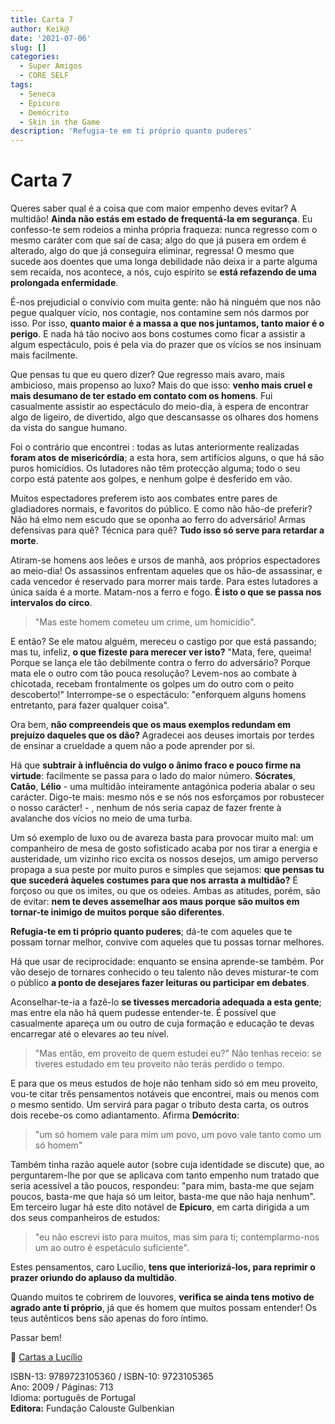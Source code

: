 ```yaml
---
title: Carta 7
author: Keik@
date: '2021-07-06'
slug: []
categories:
  - Super Amigos
  - CORE SELF
tags:
  - Seneca
  - Epicuro
  - Demócrito
  - Skin in the Game
description: 'Refugia-te em ti próprio quanto puderes'
---
```


# Carta 7


Queres saber qual é a coisa que com maior empenho deves evitar? A multidão! **Ainda não estás em estado de frequentá-la em segurança**. Eu confesso-te sem rodeios a minha própria fraqueza: nunca regresso com o mesmo caráter com que saí de casa; algo do que já pusera em ordem é alterado, algo do que já conseguira eliminar, regressa! O mesmo que sucede aos doentes que uma longa debilidade não deixa ir a parte alguma sem recaída, nos acontece, a nós, cujo espírito se **está refazendo de uma prolongada enfermidade**.

É-nos prejudicial o convívio com muita gente: não há ninguém que nos não pegue qualquer vício, nos contagie, nos contamine sem nós darmos por isso. Por isso, **quanto maior é a massa a que nos juntamos, tanto maior é o perigo**. E nada há tão nocivo aos bons costumes como ficar a assistir a algum espectáculo, pois é pela via do prazer que os vícios se nos insinuam mais facilmente.

Que pensas tu que eu quero dizer? Que regresso mais avaro, mais ambicioso, mais propenso ao luxo? Mais do que isso: **venho mais cruel e mais desumano de ter estado em contato com os homens**. Fui casualmente assistir ao espectáculo do meio-dia, à espera de encontrar algo de ligeiro, de divertido, algo que descansasse os olhares dos homens da vista do sangue humano.  

Foi o contrário que encontrei : todas as lutas anteriormente realizadas **foram atos de misericórdia**; a esta hora, sem artifícios alguns, o que há são puros homicídios. Os lutadores não têm protecção alguma; todo o seu corpo está patente aos golpes, e nenhum golpe é desferido em vão. 


Muitos espectadores preferem isto aos combates entre pares de gladiadores normais, e favoritos do público. E como não hão-de preferir? Não há elmo nem escudo que se oponha ao ferro do adversário! Armas defensivas para quê? Técnica para quê? **Tudo isso só serve para retardar a morte**. 

Atiram-se homens aos leões e ursos de manhã, aos próprios espectadores ao meio-dia! Os assassinos enfrentam aqueles que os hão-de assassinar, e cada vencedor é reservado para morrer mais tarde. Para estes lutadores a única saída é a morte. Matam-nos a ferro e fogo. **É isto o que se passa nos intervalos do circo**. 

> "Mas este homem cometeu um crime, um homicídio". 

E então? Se ele matou alguém, mereceu o castigo por que está passando; mas tu, infeliz, **o que fizeste para merecer ver isto?** "Mata, fere, queima! Porque se lança ele tão debilmente contra o ferro do adversário? Porque mata ele o outro com tão pouca resolução? Levem-nos ao combate à chicotada, recebam frontalmente os golpes um do outro com o peito descoberto!" Interrompe-se o espectáculo: "enforquem alguns homens entretanto, para fazer qualquer coisa". 

Ora bem, **não compreendeis que os maus exemplos redundam em prejuízo daqueles que os dão?** Agradecei aos deuses imortais por terdes de ensinar a crueldade a quem não a pode aprender por si.

Há que **subtrair à influência do vulgo o ânimo fraco e pouco firme na virtude**: facilmente se passa para o lado do maior número. **Sócrates**, **Catão**, **Lélio** - uma multidão inteiramente antagónica poderia abalar o seu carácter. Digo-te mais: mesmo nós e se nós nos esforçamos
por robustecer o nosso carácter! - , nenhum de nós seria capaz de fazer frente à avalanche dos vícios no meio de uma turba. 

Um só exemplo de luxo ou de avareza basta para provocar muito mal: um companheiro de mesa de gosto sofisticado acaba por nos tirar a energia e austeridade, um vizinho rico excita os nossos desejos, um amigo perverso propaga a sua peste por muito puros e simples que sejamos: **que pensas tu que sucederá àqueles costumes para que nos arrasta a multidão?** É forçoso ou que os imites, ou que os odeies. Ambas as atitudes, porém, são de evitar: **nem te deves assemelhar aos maus porque são muitos em tornar-te inimigo de muitos porque são diferentes**. 

**Refugia-te em ti próprio quanto puderes**; dá-te com aqueles que te possam tornar melhor, convive com aqueles que tu possas tornar melhores.

Há que usar de reciprocidade: enquanto se ensina aprende-se também. Por vão desejo de tornares conhecido o teu talento não deves misturar-te com o público **a ponto de desejares fazer leituras ou participar em debates**.

Aconselhar-te-ia a fazê-lo **se tivesses mercadoria adequada a esta gente**; mas entre ela não há quem pudesse entender-te. É possível que casualmente apareça um ou outro de cuja formação e educação te devas encarregar até o elevares ao teu nível.

>  "Mas então, em proveito de quem estudei eu?" Não tenhas receio: se tiveres estudado em teu proveito não terás perdido o tempo.

E para que os meus estudos de hoje não tenham sido só em meu proveito, vou-te citar três pensamentos notáveis que encontrei, mais ou menos com o mesmo sentido. Um servirá para pagar o tributo desta carta, os outros dois recebe-os como adiantamento. Afirma **Demócrito**: 
> "um só homem vale para mim um povo, um povo vale tanto como um só homem"

Também tinha razão aquele autor (sobre cuja identidade se discute) que, ao perguntarem-lhe por que se aplicava com tanto empenho num tratado que seria acessível a tão poucos, respondeu: "para mim, basta-me que sejam poucos, basta-me que haja só um leitor, basta-me que não haja nenhum". Em terceiro lugar há este dito notável de **Epicuro**, em carta dirigida a um dos seus companheiros de estudos: 
> "eu não escrevi isto para muitos, mas sim para ti; contemplarmo-nos um ao outro é espetáculo suficiente".

Estes pensamentos, caro Lucílio, **tens que interiorizá-los, para reprimir o prazer oriundo do aplauso da multidão**. 

Quando muitos te cobrirem de louvores, **verifica se ainda tens motivo de agrado ante ti próprio**, já que és homem que muitos possam entender! Os teus autênticos bens são apenas do foro íntimo.


Passar bem!

:book: [Cartas a Lucílio](https://www.skoob.com.br/cartas-a-lucilio-37684ed41245.html)

ISBN-13: 9789723105360 / ISBN-10: 9723105365  
Ano: 2009 / Páginas: 713  
Idioma: português de Portugal   
**Editora:** Fundação Calouste Gulbenkian
